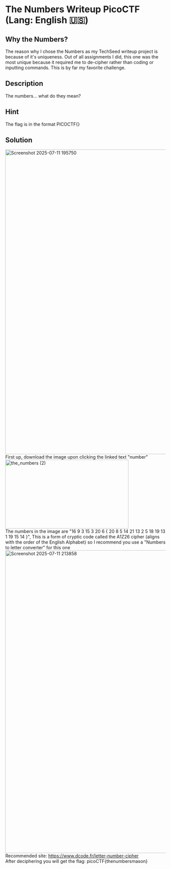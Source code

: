 # The Numbers Writeup PicoCTF (Lang: English 🇺🇸)
## Why the Numbers?
The reason why I chose the Numbers as my TechSeed writeup project is because of it's uniqueness. Out of all assignments I did, this one was the most unique because it required me to de-cipher rather than coding or inputting commands. This is by far my favorite challenge.
## Description
The numbers... what do they mean?
## Hint
The flag is in the format PICOCTF{}
## Solution
<img width="1875" height="959" alt="Screenshot 2025-07-11 195750" src="https://github.com/user-attachments/assets/13a2646b-360b-4715-b08b-0397ad22f258" /> <br>
First up, download the image upon clicking the linked text "number"<br>
<img width="387" height="217" alt="the_numbers (2)" src="https://github.com/user-attachments/assets/086f8e2c-300b-4d9d-bf3d-07c95285c71d" /> <br>
The numbers in the image are "16 9 3 15 3 20 6 { 20 8 5 14 21 13 2 5 18 19 13 1 19 15 14 }", This is a form of cryptic code called the A1Z26 cipher (aligns with the order of the English Alphabet) so I recommend you use a "Numbers to letter converter" for this one
<img width="1607" height="953" alt="Screenshot 2025-07-11 213858" src="https://github.com/user-attachments/assets/67a1e389-0c43-48ee-a1df-3bef98689026" />
<br>Recommended site: https://www.dcode.fr/letter-number-cipher
<br>After deciphering you will get the flag: picoCTF{thenumbersmason}
